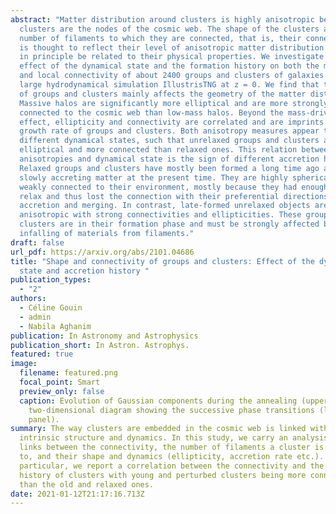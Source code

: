 ```yaml
---
abstract: "Matter distribution around clusters is highly anisotropic because
  clusters are the nodes of the cosmic web. The shape of the clusters and the
  number of filaments to which they are connected, that is, their connectivity,
  is thought to reflect their level of anisotropic matter distribution and must
  in principle be related to their physical properties. We investigate the
  effect of the dynamical state and the formation history on both the morphology
  and local connectivity of about 2400 groups and clusters of galaxies from the
  large hydrodynamical simulation IllustrisTNG at z = 0. We find that the mass
  of groups and clusters mainly affects the geometry of the matter distribution:
  Massive halos are significantly more elliptical and are more strongly
  connected to the cosmic web than low-mass halos. Beyond the mass-driven
  effect, ellipticity and connectivity are correlated and are imprints of the
  growth rate of groups and clusters. Both anisotropy measures appear to trace
  different dynamical states, such that unrelaxed groups and clusters are more
  elliptical and more connected than relaxed ones. This relation between matter
  anisotropies and dynamical state is the sign of different accretion histories.
  Relaxed groups and clusters have mostly been formed a long time ago and are
  slowly accreting matter at the present time. They are highly spherical and
  weakly connected to their environment, mostly because they had enough time to
  relax and thus lost the connection with their preferential directions of
  accretion and merging. In contrast, late-formed unrelaxed objects are highly
  anisotropic with strong connectivities and ellipticities. These groups and
  clusters are in their formation phase and must be strongly affected by the
  infalling of materials from filaments."
draft: false
url_pdf: https://arxiv.org/abs/2101.04686
title: "Shape and connectivity of groups and clusters: Effect of the dynamical
  state and accretion history "
publication_types:
  - "2"
authors:
  - Céline Gouin
  - admin
  - Nabila Aghanim
publication: In Astronomy and Astrophysics
publication_short: In Astron. Astrophys.
featured: true
image:
  filename: featured.png
  focal_point: Smart
  preview_only: false
  caption: Evolution of Gaussian components during the annealing (upper panel) and
    two-dimensional diagram showing the successive phase transitions (lower
    panel).
summary: The way clusters are embedded in the cosmic web is linked with their
  intrinsic structure and dynamics. In this study, we carry an analysis of the
  links between the connectivity, the number of filaments a cluster is connected
  to, and their shape and dynamics (ellipticity, accretion rate etc.). In
  particular, we report a correlation between the connectivity and the assembly
  history of clusters with young and perturbed clusters being more connected
  than the old and relaxed ones.
date: 2021-01-12T21:17:16.713Z
---
```

